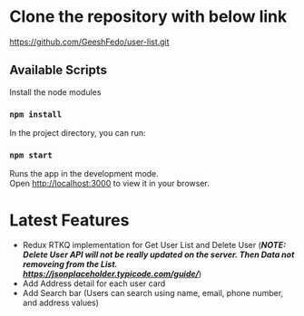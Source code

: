 # Clone the repository with below link

https://github.com/GeeshFedo/user-list.git

## Available Scripts

Install the node modules

### `npm install`

In the project directory, you can run:

### `npm start`

Runs the app in the development mode.\
Open [http://localhost:3000](http://localhost:3000) to view it in your browser.

# Latest Features

- Redux RTKQ implementation for Get User List and Delete User (***NOTE: Delete User API will not be really updated on the server. Then Data not removeing from the List. https://jsonplaceholder.typicode.com/guide/***)
- Add Address detail for each user card
- Add Search bar (Users can search using name, email, phone number, and address values)
